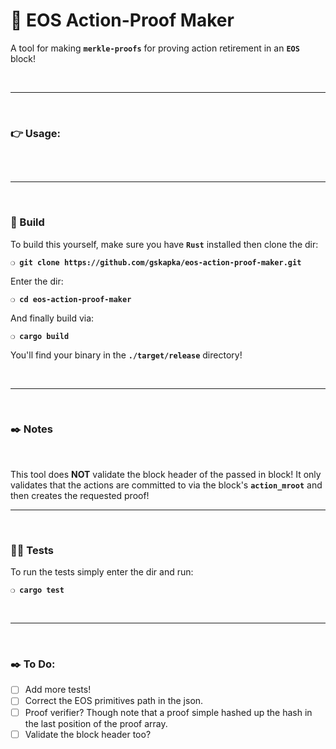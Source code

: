 # :herb: EOS Action-Proof Maker

A tool for making __`merkle-proofs`__ for proving action retirement in an __`EOS`__ block!

&nbsp;

***

&nbsp;

### :point_right: Usage:

```

```

&nbsp;

***

&nbsp;

### :wrench: Build

To build this yourself, make sure you have __`Rust`__ installed then clone the dir:

__`❍ git clone https://github.com/gskapka/eos-action-proof-maker.git`__

Enter the dir:

__`❍ cd eos-action-proof-maker`__

And finally build via:

__`❍ cargo build`__

You'll find your binary in the __`./target/release`__ directory!

&nbsp;

***

&nbsp;

### :black_nib: Notes

&nbsp;

This tool does __NOT__ validate the block header of the passed in block! It only validates that the actions are committed to via the block's __`action_mroot`__ and then creates the requested proof!

***

&nbsp;

### :guardsman: Tests

To run the tests simply enter the dir and run:

__`❍ cargo test`__

&nbsp;

***

&nbsp;

### :black_nib: To Do:

- [ ] Add more tests!
- [ ] Correct the EOS primitives path in the json.
- [ ] Proof verifier? Though note that a proof simple hashed up the hash in the last position of the proof array.
- [ ] Validate the block header too?
